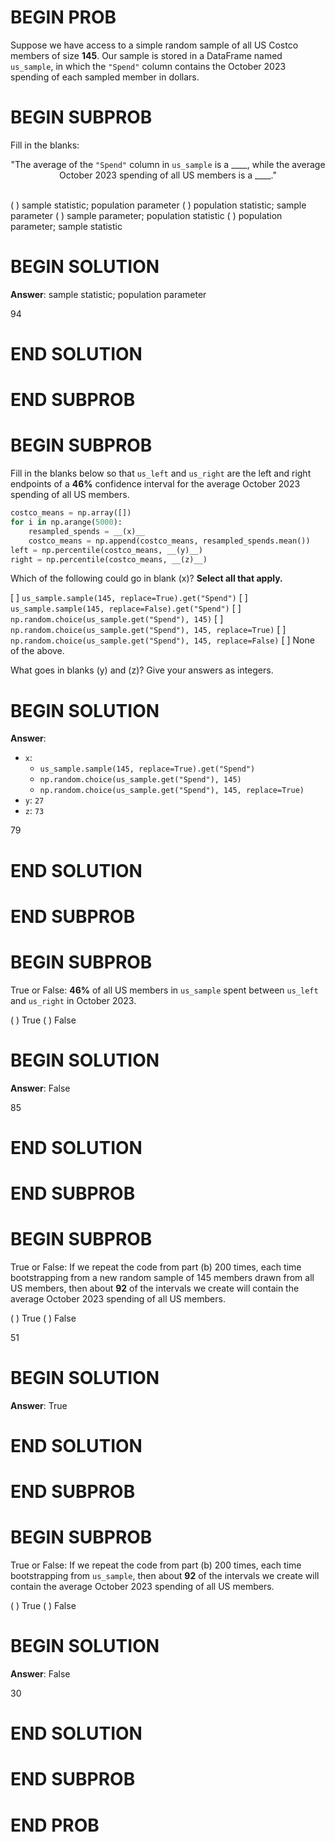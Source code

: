# BEGIN PROB

Suppose we have access to a simple random sample of all US Costco
members of size **145**. Our sample is stored in a DataFrame named
`us_sample`, in which the `"Spend"` column contains the October 2023
spending of each sampled member in dollars.

# BEGIN SUBPROB

Fill in the blanks:

<center>
"The average of the <code>"Spend"</code> column in <code>us_sample</code> is a ____,
while the average October 2023 spending of all US members is a ____."
</center>

<br>

( ) sample statistic; population parameter
( ) population statistic; sample parameter
( ) sample parameter; population statistic
( ) population parameter; sample statistic

# BEGIN SOLUTION

**Answer**: sample statistic; population parameter

<average>94</average>

# END SOLUTION

# END SUBPROB

# BEGIN SUBPROB

Fill in the blanks below so that `us_left` and `us_right` are the left
and right endpoints of a **46%** confidence interval for the average
October 2023 spending of all US members.

```py
costco_means = np.array([])
for i in np.arange(5000):
    resampled_spends = __(x)__
    costco_means = np.append(costco_means, resampled_spends.mean())
left = np.percentile(costco_means, __(y)__)
right = np.percentile(costco_means, __(z)__)
```

Which of the following could go in blank (x)? **Select all that apply.**

[ ] `us_sample.sample(145, replace=True).get("Spend")`
[ ] `us_sample.sample(145, replace=False).get("Spend")`
[ ] `np.random.choice(us_sample.get("Spend"), 145)`
[ ] `np.random.choice(us_sample.get("Spend"), 145, replace=True)`
[ ] `np.random.choice(us_sample.get("Spend"), 145, replace=False)`
[ ] None of the above.

What goes in blanks (y) and (z)? Give your answers as integers.

# BEGIN SOLUTION

**Answer**: 

- `x`: 
    - `us_sample.sample(145, replace=True).get("Spend")`
    - `np.random.choice(us_sample.get("Spend"), 145)`
    - `np.random.choice(us_sample.get("Spend"), 145, replace=True)`
- `y`: `27`
- `z`: `73`

<average>79</average>

# END SOLUTION

# END SUBPROB

# BEGIN SUBPROB

True or False: **46%** of all US members in `us_sample` spent between
`us_left` and `us_right` in October 2023.

( ) True 
( ) False

# BEGIN SOLUTION

**Answer**: False

<average>85</average>

# END SOLUTION

# END SUBPROB

# BEGIN SUBPROB

True or False: If we repeat the code from part (b) 200 times, each time
bootstrapping from a new random sample of 145 members drawn from all US
members, then about **92** of the intervals we create will contain the
average October 2023 spending of all US members.

( ) True 
( ) False

<average>51</average>

# BEGIN SOLUTION

**Answer**: True

# END SOLUTION

# END SUBPROB

# BEGIN SUBPROB

True or False: If we repeat the code from part (b) 200 times, each time
bootstrapping from `us_sample`, then about **92** of the intervals we
create will contain the average October 2023 spending of all US members.

( ) True 
( ) False

# BEGIN SOLUTION

**Answer**: False

<average>30</average>

# END SOLUTION

# END SUBPROB

# END PROB